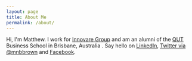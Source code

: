 ```yaml
---
layout: page
title: About Me
permalink: /about/
---
```


Hi, I'm Matthew. I work for [Innovare Group](http://www.innovaregroup.com.au/) and am an alumni of the [QUT](http://www.qut.edu.au) Business School in Brisbane, Australia .
Say hello on [LinkedIn](http://au.linkedin.com/in/mnbbrown/), [Twitter via @mnbbrown](https://twitter.com/mnbbrown) and [Facebook](https://facebook.com/brownieoz).